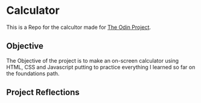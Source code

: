 # Calculator

This is a Repo for the calcultor made for [The Odin Project](https://www.theodinproject.com/).

## Objective

The Objective of the project is to make an on-screen calculator using HTML, CSS and Javascript putting to practice everything I learned so far on the foundations path.

## Project Reflections

